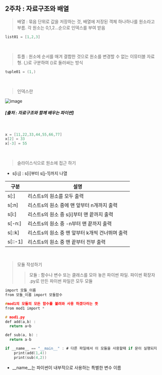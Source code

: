 ## 2주차 : 자료구조와 배열


> 배열 : 묶음 단위로 값을 저장하는 것, 배열에 저장된 객체 하나하나를 원소라고 부름. 각 원소는 0,1,2...순으로 인덱스를 부여 받음
  
```C
list01 = [1,2,3]
```
<br/>

> 튜플 : 원소에 순서를 매겨 결합한 것으로 원소를 변경할 수 없는 이뮤터블 자료형. (,)로 구분하여 ()로 둘러싸는 방식
```C
tuple01 = (1,)
```
<br/>

> 인덱스란

![image](https://github.com/yumioh/2023-Algorithm-Study-purDA/assets/38059057/2a987f91-78fb-455d-9cf6-96017bcea68e)
##### [출처 : 자료구조와 함께 배우는 파이썬]

<br/>

```C
x = [11,22,33,44,55,66,77]
x[2] = 33
x[-3] = 55
```
<br/>

> 슬라이스식으로 원소에 접근 하기
   
 - s[i:j] : s[i]부터 s[j-1]까지 나열
 
|구분|설명|
|----|-----|
|s[:]| 리스트s의 원소를 모두 출력|
|s[:n]| 리스트s의 원소 중에 맨 앞부터 n개까지 출력|
|s[i:]| 리스트s의 원소 중 s[i]부터 맨 끝까지 출력|
|s[-n:]| 리스트s의 원소 중 -n부터 맨 끝까지 출력|
|s[::k]|리스트s의 원소 중 맨 앞부터 k개씩 건너뛰며 출력|
|s[::-1]|리스트s의 원소 중 맨 끝부터 전부 출력|

<br/>

> 모듈 작성하기 
>> 모듈 : 함수나 변수 또는 클래스를 모아 놓은 파이썬 파일. 파이썬 확장자 .py로 만든 파이썬 파일은 모두 모듈

```C
import 모듈_이름
from 모듈_이름 import 모듈함수
```

```C
#mod1의 모듈의 모든 함수를 불려와 사용 하겠다라는 뜻
from mod1 import * 
```

```C
# mod1.py
def add(a,b) :
  return a+b

def sub(a, b) :
  return a-b

if __name__ == "__main__" : # 다른 파일에서 이 모듈을 사용할때 if 문이 실행되지 않는다
    print(add(1,4))
    print(sub(4,2))
```
* __name__는 파이썬이 내부적으로 사용하는 특별한 변수 이름 

